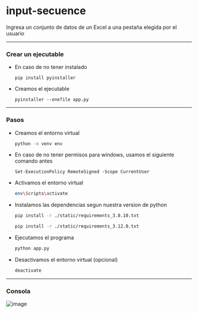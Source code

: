 # input-secuence
Ingresa un conjunto de datos de un Excel a una pestaña elegida por el usuario

---

### Crear un ejecutable

- En caso de no tener instalado
    ```
    pip install pyinstaller
    ```
- Creamos el ejecutable
    ```
    pyinstaller --onefile app.py
    ```

---

### Pasos

- Creamos el entorno virtual
    ```bash
    python -m venv env
    ```
- En caso de no tener permisos para windows, usamos el siguiente comando antes
    ```
    Set-ExecutionPolicy RemoteSigned -Scope CurrentUser
    ```
- Activamos el entorno virtual
    ```bash
    env\Scripts\activate
    ```
- Instalamos las dependencias segun nuestra version de python
    ```bash
    pip install -r ./static/requirements_3.8.10.txt
    ```
    ```bash
    pip install -r ./static/requirements_3.12.0.txt
    ```
- Ejecutamos el programa
    ```bash
    python app.py
    ```
- Desactivamos el entorno virtual (opcional)
    ```bash
    deactivate
    ```

---

### Consola

![image](https://github.com/Fabian-Martinez-Rincon/input-secuence/assets/55964635/64c45cf4-2922-4f8e-85c5-c4cf90ecd4ff)
